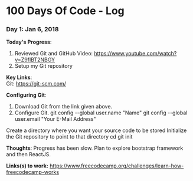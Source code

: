 # 100 Days Of Code - Log

### Day 1: Jan 6, 2018

**Today's Progress**: 
1. Reviewed Git and GitHub Video: https://www.youtube.com/watch?v=Z9fIBT2NBGY
2. Setup my Git repository

**Key Links**:  
  Git: https://git-scm.com/

**Configuring Git**:
1. Download Git from the link given above.
2. Configure Git.
	git config --global user.name "Name"
	git config --global user.email "Your E-Mail Address"
    
Create a directory where you want your source code to be stored
Initialize the Git repository to point to that directory
cd <directory>
git init
  
**Thoughts**: Progress has been slow. Plan to explore bootstrap framework and then ReactJS.

**Links(s) to work:** https://www.freecodecamp.org/challenges/learn-how-freecodecamp-works
